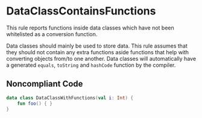 # DataClassContainsFunctions

This rule reports functions inside data classes which have not been whitelisted as a conversion function.

Data classes should mainly be used to store data. This rule assumes that they should not contain any extra functions
aside functions that help with converting objects from/to one another.
Data classes will automatically have a generated `equals`, `toString` and `hashCode` function by the compiler.

## Noncompliant Code

```kotlin
data class DataClassWithFunctions(val i: Int) {
    fun foo() { }
}
```
